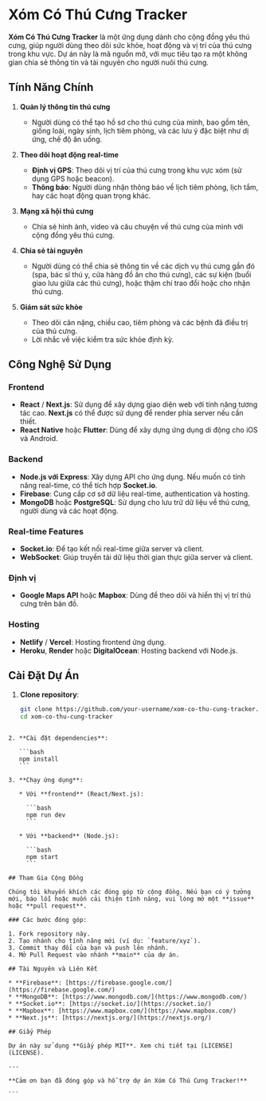 
# Xóm Có Thú Cưng Tracker

**Xóm Có Thú Cưng Tracker** là một ứng dụng dành cho cộng đồng yêu thú cưng, giúp người dùng theo dõi sức khỏe, hoạt động và vị trí của thú cưng trong khu vực. Dự án này là mã nguồn mở, với mục tiêu tạo ra một không gian chia sẻ thông tin và tài nguyên cho người nuôi thú cưng.

## Tính Năng Chính

1. **Quản lý thông tin thú cưng**
   - Người dùng có thể tạo hồ sơ cho thú cưng của mình, bao gồm tên, giống loài, ngày sinh, lịch tiêm phòng, và các lưu ý đặc biệt như dị ứng, chế độ ăn uống.

2. **Theo dõi hoạt động real-time**
   - **Định vị GPS**: Theo dõi vị trí của thú cưng trong khu vực xóm (sử dụng GPS hoặc beacon).
   - **Thông báo**: Người dùng nhận thông báo về lịch tiêm phòng, lịch tắm, hay các hoạt động quan trọng khác.

3. **Mạng xã hội thú cưng**
   - Chia sẻ hình ảnh, video và câu chuyện về thú cưng của mình với cộng đồng yêu thú cưng.

4. **Chia sẻ tài nguyên**
   - Người dùng có thể chia sẻ thông tin về các dịch vụ thú cưng gần đó (spa, bác sĩ thú y, cửa hàng đồ ăn cho thú cưng), các sự kiện (buổi giao lưu giữa các thú cưng), hoặc thậm chí trao đổi hoặc cho nhận thú cưng.

5. **Giám sát sức khỏe**
   - Theo dõi cân nặng, chiều cao, tiêm phòng và các bệnh đã điều trị của thú cưng.
   - Lời nhắc về việc kiểm tra sức khỏe định kỳ.

## Công Nghệ Sử Dụng

### Frontend
- **React** / **Next.js**: Sử dụng để xây dựng giao diện web với tính năng tương tác cao. **Next.js** có thể được sử dụng để render phía server nếu cần thiết.
- **React Native** hoặc **Flutter**: Dùng để xây dựng ứng dụng di động cho iOS và Android.

### Backend
- **Node.js với Express**: Xây dựng API cho ứng dụng. Nếu muốn có tính năng real-time, có thể tích hợp **Socket.io**.
- **Firebase**: Cung cấp cơ sở dữ liệu real-time, authentication và hosting.
- **MongoDB** hoặc **PostgreSQL**: Sử dụng cho lưu trữ dữ liệu về thú cưng, người dùng và các hoạt động.

### Real-time Features
- **Socket.io**: Để tạo kết nối real-time giữa server và client.
- **WebSocket**: Giúp truyền tải dữ liệu thời gian thực giữa server và client.

### Định vị
- **Google Maps API** hoặc **Mapbox**: Dùng để theo dõi và hiển thị vị trí thú cưng trên bản đồ.

### Hosting
- **Netlify** / **Vercel**: Hosting frontend ứng dụng.
- **Heroku**, **Render** hoặc **DigitalOcean**: Hosting backend với Node.js.

## Cài Đặt Dự Án

1. **Clone repository**:
   ```bash
   git clone https://github.com/your-username/xom-co-thu-cung-tracker.git
   cd xom-co-thu-cung-tracker
````

2. **Cài đặt dependencies**:

   ```bash
   npm install
   ```

3. **Chạy ứng dụng**:

   * Với **frontend** (React/Next.js):

     ```bash
     npm run dev
     ```

   * Với **backend** (Node.js):

     ```bash
     npm start
     ```

## Tham Gia Cộng Đồng

Chúng tôi khuyến khích các đóng góp từ cộng đồng. Nếu bạn có ý tưởng mới, báo lỗi hoặc muốn cải thiện tính năng, vui lòng mở một **issue** hoặc **pull request**.

### Các bước đóng góp:

1. Fork repository này.
2. Tạo nhánh cho tính năng mới (ví dụ: `feature/xyz`).
3. Commit thay đổi của bạn và push lên nhánh.
4. Mở Pull Request vào nhánh **main** của dự án.

## Tài Nguyên và Liên Kết

* **Firebase**: [https://firebase.google.com/](https://firebase.google.com/)
* **MongoDB**: [https://www.mongodb.com/](https://www.mongodb.com/)
* **Socket.io**: [https://socket.io/](https://socket.io/)
* **Mapbox**: [https://www.mapbox.com/](https://www.mapbox.com/)
* **Next.js**: [https://nextjs.org/](https://nextjs.org/)

## Giấy Phép

Dự án này sử dụng **Giấy phép MIT**. Xem chi tiết tại [LICENSE](LICENSE).

---

**Cảm ơn bạn đã đóng góp và hỗ trợ dự án Xóm Có Thú Cưng Tracker!**

```

